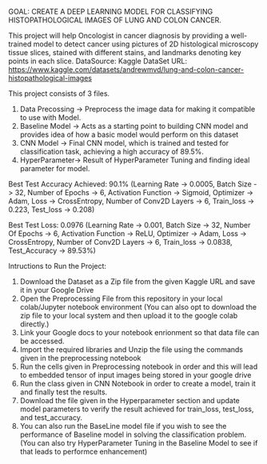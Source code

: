GOAL: CREATE A DEEP LEARNING MODEL FOR CLASSIFYING HISTOPATHOLOGICAL IMAGES OF LUNG AND COLON CANCER.

This project will help Oncologist in cancer diagnosis by providing a well-trained model to detect cancer using pictures of 2D histological microscopy tissue slices, stained with different stains, and landmarks denoting key points in each slice. 
DataSource: Kaggle
DataSet URL: https://www.kaggle.com/datasets/andrewmvd/lung-and-colon-cancer-histopathological-images

This project consists of 3 files.
1) Data Precossing -> Preprocess the image data for making it compatible to use with Model.
2) Baseline Model  -> Acts as a starting point to building CNN model and provides idea of how a basic model would perform on this dataset
3) CNN Model -> Final CNN model, which is trained and tested for classification task, achieving a high accuracy of 89.5%.
4) HyperParameter-> Result of HyperParameter Tuning and finding ideal parameter for model.

Best Test Accuracy Achieved: 90.1% (Learning Rate -> 0.0005, Batch Size -> 32, Number of Epochs -> 6, Activation Function -> Sigmoid, Optimizer -> Adam, Loss -> CrossEntropy, Number of Conv2D Layers -> 6, Train_loss -> 0.223, Test_loss -> 0.208)

Best Test Loss: 0.0976 (Learning Rate -> 0.001, Batch Size -> 32, Number Of Epochs -> 6, Activation Function -> ReLU, Optimizer -> Adam, Loss -> CrossEntropy, Number of Conv2D Layers -> 6, Train_loss -> 0.0838, Test_Accuracy -> 89.53%)


Intructions to Run the Project:
1) Download the Dataset as a Zip file from the given Kaggle URL and save it in your Google Drive
2) Open the Preprocessing File from this repository in your local colab/Jupyter notebook environment (You can also opt to download the zip file to your local system and then upload it to the google colab directly.)
3) Link your Google docs to your notebook enrionment so that data file can be accessed.
4) Import the required libraries and Unzip the file using the commands given in the preprocessing notebook
5) Run the cells given in Preprocessing notebook in order and this will lead to embedded tensor of input images being stored in your google drive
6) Run the class given in CNN Notebook in order to create a model, train it and finally test the results.
7) Download the file given in the Hyperparameter section and update model parameters to verify the result achieved for train_loss, test_loss, and test_accuracy.
8) You can also run the BaseLine model file if you wish to see the performance of Baseline model in solving the classification problem.
   (You can also try HyperParameter Tuning in the Baseline Model to see if that leads to performce enhancement)
